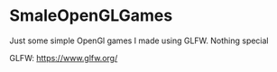 # SmaleOpenGLGames
 Just some simple OpenGl games I made using GLFW. Nothing special

 GLFW: https://www.glfw.org/
